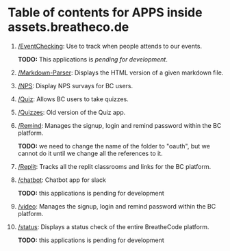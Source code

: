 # Table of contents for APPS inside assets.breatheco.de

1. [/EventChecking](../apps/event-checkin/README.md):
Use to track when people attends to our events.

    **TODO:** This applications is _pending for development_.

2. [/Markdown-Parser](../apps/markdown-parser/README.md):
Displays the HTML version of a given markdown file.

3. [/NPS](../apps/nps/README.md):
Display NPS survays for BC users.

4. [/Quiz](../apps/quiz/README.md):
Allows BC users to take quizzes.

5. [/Quizzes](../apps/quizzes/README.md):
Old version of the Quiz app.

6. [/Remind](../apps/remind/README.md):
Manages the signup, login and remind password within the BC platform.

    **TODO:** we need to change the name of the folder to "oauth", but we cannot do it until we change all the references to it. 

7. [/Replit](../apps/replit/README.md):
Tracks all the replit classrooms and links for the BC platform.

8. [/chatbot](../apps/chatbot/README.md):
Chatbot app for slack

    **TODO:** this applications is pending for development

9. [/video](../apps/video/README.md):
Manages the signup, login and remind password within the BC platform.

10. [/status](../apps/status/README.md):
Displays a status check of the entire BreatheCode platform.

    **TODO:** this applications is pending for development